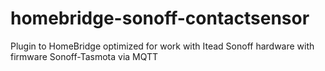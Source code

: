 # homebridge-sonoff-contactsensor
Plugin to HomeBridge optimized for work with Itead Sonoff hardware with firmware Sonoff-Tasmota via MQTT
